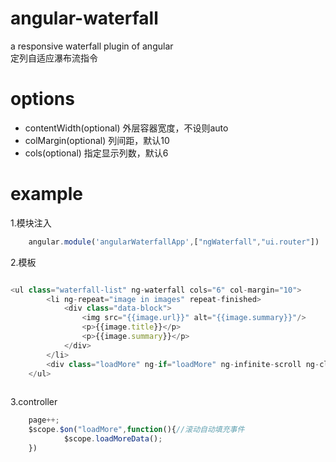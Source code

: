 # angular-waterfall
a responsive waterfall plugin of angular<br>
定列自适应瀑布流指令

# options
* contentWidth(optional) 外层容器宽度，不设则auto
* colMargin(optional) 列间距，默认10
* cols(optional) 指定显示列数，默认6

# example
1.模块注入
```javascript
    angular.module('angularWaterfallApp',["ngWaterfall","ui.router"])
```

2.模板

```javascript

<ul class="waterfall-list" ng-waterfall cols="6" col-margin="10">
        <li ng-repeat="image in images" repeat-finished>
            <div class="data-block">
                <img src="{{image.url}}" alt="{{image.summary}}"/>
                <p>{{image.title}}</p>
                <p>{{image.summary}}</p>
            </div>
        </li>
        <div class="loadMore" ng-if="loadMore" ng-infinite-scroll ng-click="loadMoreData()">{{text}}</div>
    </ul>
    
```

3.controller

```javascript
    page++;
    $scope.$on("loadMore",function(){//滚动自动填充事件
            $scope.loadMoreData();
    })
    
```

